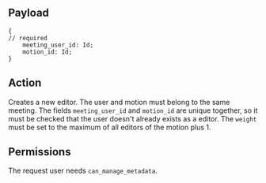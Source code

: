 ## Payload
```
{
// required
    meeting_user_id: Id;
    motion_id: Id;
}
```

## Action
Creates a new editor. The user and motion must belong to the same meeting. The fields
`meeting_user_id` and `motion_id` are unique together, so it must be checked that the user doesn't
already exists as a editor. The `weight` must be set to the maximum of all editors of the
motion plus 1.

## Permissions
The request user needs `can_manage_metadata`.

